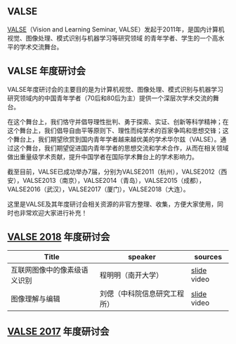 ## VALSE

[VALSE](http://valser.org/)（Vision and Learning Seminar, VALSE）发起于2011年，是国内计算机视觉、图像处理、模式识别与机器学习等研究领域
的青年学者、学生的一个高水平的学术交流舞台。

## VALSE 年度研讨会

VALSE年度研讨会的主要目的是为计算机视觉、图像处理、模式识别与机器学习研究领域内的中国青年学者（70后和80后为主）提供一个深层次学术交流的舞台。

在这个舞台上，我们恪守并倡导理性批判、勇于探索、实证、创新等科学精神；在这个舞台上，我们倡导自由平等原则下、理性而纯学术的百家争鸣和思想交锋；这个舞台上，我们期望欣赏到国内青年学者越来越优美的学术华尔兹（VALSE）。通过这个舞台，我们期望促进国内青年学者的思想交流和学术合作，从而在相关领域做出重量级学术贡献，提升中国学者在国际学术舞台上的学术影响力。

截至目前，VALSE已成功举办7届，分别为VALSE2011（杭州），VALSE2012（西安），VALSE2013（南京），VALSE2014（青岛），VALSE2015（成都），VALSE2016（武汉），VALSE2017（厦门），VALSE2018（大连）。

这里是VALSE及其年度研讨会相关资源的非官方整理、收集，方便大家使用，同时也非常欢迎大家进行补充！

## [VALSE 2018](http://ice.dlut.edu.cn/valse2018/index.html) 年度研讨会

Title  | speaker | sources
------------- | ------------- | -------------
互联网图像中的像素级语义识别  | 程明明（南开大学） | [slide](http://ice.dlut.edu.cn/valse2018/ppt/2018ValseMMCheng.pdf) video
图像理解与编辑  | 刘偲（中科院信息研究工程所） | [slide](http://ice.dlut.edu.cn/valse2018/ppt/2018VALSESiLiu.pdf) video

## [VALSE 2017](http://valser.org/2017) 年度研讨会

